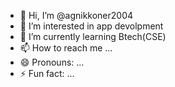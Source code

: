 - 👋 Hi, I’m @agnikkoner2004
- 👀 I’m interested in app devolpment
- 🌱 I’m currently learning Btech(CSE)
- 📫 How to reach me ...
- 😄 Pronouns: ...
- ⚡ Fun fact: ...

<!---
I am a dedicated and forward-thinking Computer Science and Engineering graduate with a Bachelor of Technology (BTech)
degree from [Brainware University]. My academic background has provided me with a solid foundation in core areas such 
as data structures, algorithms, and software engineering. I have hands-on experience which has honed my technical skills and problem-solving abilities
--->
